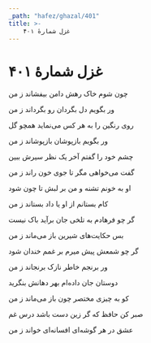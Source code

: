 ```yaml
---
_path: "hafez/ghazal/401"
title: >-
    غزل شمارهٔ ۴۰۱
---
```

# غزل شمارهٔ ۴۰۱

<div class="b" id="bn1"><div class="m1"><p>چون شوم خاک رهش دامن بیفشاند ز من</p></div>
<div class="m2"><p>ور بگویم دل بگردان رو بگرداند ز من</p></div></div>
<div class="b" id="bn2"><div class="m1"><p>روی رنگین را به هر کس می‌نماید همچو گل</p></div>
<div class="m2"><p>ور بگویم بازپوشان بازپوشاند ز من</p></div></div>
<div class="b" id="bn3"><div class="m1"><p>چشم خود را گفتم آخر یک نظر سیرش ببین</p></div>
<div class="m2"><p>گفت می‌خواهی مگر تا جوی خون راند ز من</p></div></div>
<div class="b" id="bn4"><div class="m1"><p>او به خونم تشنه و من بر لبش تا چون شود</p></div>
<div class="m2"><p>کام بستانم از او یا داد بستاند ز من</p></div></div>
<div class="b" id="bn5"><div class="m1"><p>گر چو فرهادم به تلخی جان برآید باک نیست</p></div>
<div class="m2"><p>بس حکایت‌های شیرین باز می‌ماند ز من</p></div></div>
<div class="b" id="bn6"><div class="m1"><p>گر چو شمعش پیش میرم بر غمم خندان شود</p></div>
<div class="m2"><p>ور برنجم خاطر نازک برنجاند ز من</p></div></div>
<div class="b" id="bn7"><div class="m1"><p>دوستان جان داده‌ام بهر دهانش بنگرید</p></div>
<div class="m2"><p>کو به چیزی مختصر چون باز می‌ماند ز من</p></div></div>
<div class="b" id="bn8"><div class="m1"><p>صبر کن حافظ که گر زین دست باشد درس غم</p></div>
<div class="m2"><p>عشق در هر گوشه‌ای افسانه‌ای خواند ز من</p></div></div>
